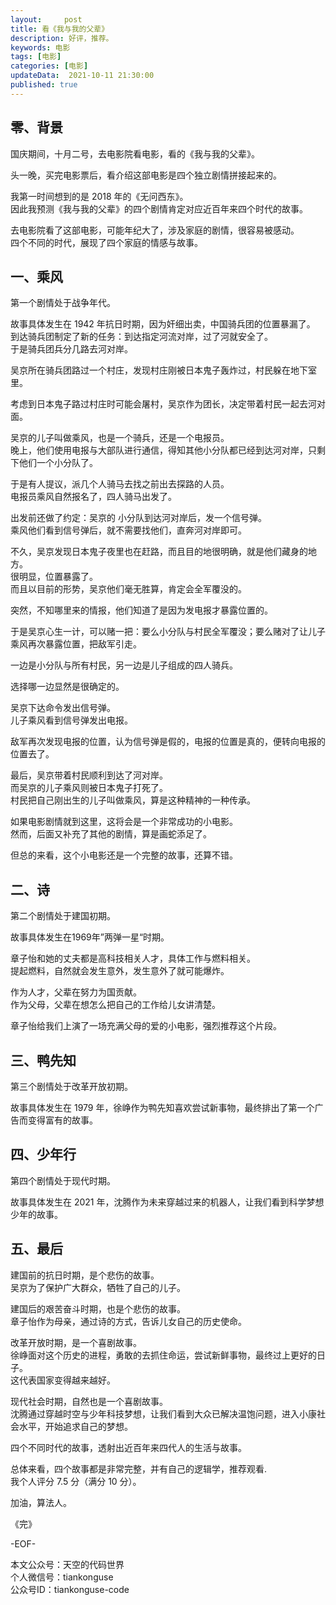 ```yaml
---   
layout:     post  
title: 看《我与我的父辈》  
description: 好评，推荐。     
keywords: 电影  
tags: [电影]    
categories: [电影]  
updateData:  2021-10-11 21:30:00  
published: true  
---  
```




## 零、背景


国庆期间，十月二号，去电影院看电影，看的《我与我的父辈》。  


头一晚，买完电影票后，看介绍这部电影是四个独立剧情拼接起来的。  


我第一时间想到的是 2018 年的《无问西东》。  
因此我预测《我与我的父辈》的四个剧情肯定对应近百年来四个时代的故事。  


去电影院看了这部电影，可能年纪大了，涉及家庭的剧情，很容易被感动。  
四个不同的时代，展现了四个家庭的情感与故事。  


## 一、乘风


第一个剧情处于战争年代。  


故事具体发生在 1942 年抗日时期，因为奸细出卖，中国骑兵团的位置暴漏了。  
到达骑兵团制定了新的任务：到达指定河流对岸，过了河就安全了。  
于是骑兵团兵分几路去河对岸。  


吴京所在骑兵团路过一个村庄，发现村庄刚被日本鬼子轰炸过，村民躲在地下室里。  


考虑到日本鬼子路过村庄时可能会屠村，吴京作为团长，决定带着村民一起去河对面。  


吴京的儿子叫做乘风，也是一个骑兵，还是一个电报员。  
晚上，他们使用电报与大部队进行通信，得知其他小分队都已经到达河对岸，只剩下他们一个小分队了。  


于是有人提议，派几个人骑马去找之前出去探路的人员。  
电报员乘风自然报名了，四人骑马出发了。  


出发前还做了约定：吴京的 小分队到达河对岸后，发一个信号弹。  
乘风他们看到信号弹后，就不需要找他们，直奔河对岸即可。  


不久，吴京发现日本鬼子夜里也在赶路，而且目的地很明确，就是他们藏身的地方。  
很明显，位置暴露了。  
而且以目前的形势，吴京他们毫无胜算，肯定会全军覆没的。  


突然，不知哪里来的情报，他们知道了是因为发电报才暴露位置的。  


于是吴京心生一计，可以赌一把：要么小分队与村民全军覆没；要么赌对了让儿子乘风再次暴露位置，把敌军引走。  


一边是小分队与所有村民，另一边是儿子组成的四人骑兵。  


选择哪一边显然是很确定的。  


吴京下达命令发出信号弹。  
儿子乘风看到信号弹发出电报。  


敌军再次发现电报的位置，认为信号弹是假的，电报的位置是真的，便转向电报的位置去了。  


最后，吴京带着村民顺利到达了河对岸。  
而吴京的儿子乘风则被日本鬼子打死了。  
村民把自己刚出生的儿子叫做乘风，算是这种精神的一种传承。  


如果电影剧情就到这里，这将会是一个非常成功的小电影。  
然而，后面又补充了其他的剧情，算是画蛇添足了。  


但总的来看，这个小电影还是一个完整的故事，还算不错。  



## 二、诗


第二个剧情处于建国初期。  


故事具体发生在1969年”两弹一星“时期。  


章子怡和她的丈夫都是高科技相关人才，具体工作与燃料相关。  
提起燃料，自然就会发生意外，发生意外了就可能爆炸。  


作为人才，父辈在努力为国贡献。  
作为父母，父辈在想怎么把自己的工作给儿女讲清楚。  


章子怡给我们上演了一场充满父母的爱的小电影，强烈推荐这个片段。  


## 三、鸭先知  


第三个剧情处于改革开放初期。  


故事具体发生在 1979 年，徐峥作为鸭先知喜欢尝试新事物，最终排出了第一个广告而变得富有的故事。  



## 四、少年行


第四个剧情处于现代时期。  


故事具体发生在 2021 年，沈腾作为未来穿越过来的机器人，让我们看到科学梦想少年的故事。  


## 五、最后  


建国前的抗日时期，是个悲伤的故事。  
吴京为了保护广大群众，牺牲了自己的儿子。  


建国后的艰苦奋斗时期，也是个悲伤的故事。  
章子怡作为母亲，通过诗的方式，告诉儿女自己的历史使命。  


改革开放时期，是一个喜剧故事。  
徐峥面对这个历史的进程，勇敢的去抓住命运，尝试新鲜事物，最终过上更好的日子。  
这代表国家变得越来越好。  


现代社会时期，自然也是一个喜剧故事。  
沈腾通过穿越时空与少年科技梦想，让我们看到大众已解决温饱问题，进入小康社会水平，开始追求自己的梦想。  


四个不同时代的故事，透射出近百年来四代人的生活与故事。  


总体来看，四个故事都是非常完整，并有自己的逻辑学，推荐观看.  
我个人评分 7.5 分（满分 10 分）。  



加油，算法人。  


《完》  


-EOF-  



本文公众号：天空的代码世界  
个人微信号：tiankonguse  
公众号ID：tiankonguse-code  
  

